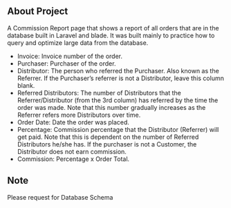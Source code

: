 

## About Project

A Commission Report page that shows a report of all orders that are in the database built in Laravel and blade. It was built mainly to practice how to query and optimize large data from the database.

- Invoice: Invoice number of the order.
- Purchaser: Purchaser of the order.
- Distributor: The person who referred the Purchaser. Also known as the Referrer. If the Purchaser’s referrer is not a Distributor, leave this column blank.
- Referred Distributors: The number of Distributors that the Referrer/Distributor (from the 3rd column) has referred by the time the order was made. Note that this       number gradually increases as the Referrer refers more Distributors over time.
- Order Date: Date the order was placed.
- Percentage: Commission percentage that the Distributor (Referrer) will get paid. Note that this is dependent on the number of Referred Distributors he/she has. If     the purchaser is not a Customer, the Distributor does not earn commission.
- Commission: Percentage x Order Total.


## Note
Please request for Database Schema
